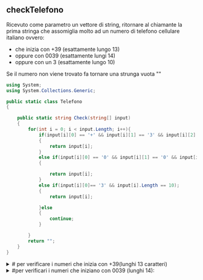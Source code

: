 ## checkTelefono

Ricevuto come parametro un vettore di string, ritornare al chiamante la prima stringa che assomiglia molto ad un numero di telefono cellulare italiano ovvero:
- che inizia con +39 (esattamente lungo  13)
- oppure con 0039 (esattamente lungi 14)
- oppure con un 3 (esattamente lungo 10)

Se il numero non viene trovato fa tornare una strunga vuota ""

```c#
using System;
using System.Collections.Generic;

public static class Telefono
{

    public static string Check(string[] input)
    {
        for(int i = 0; i < input.Length; i++){
            if(input[i][0] == '+' && input[i][1] == '3' && input[i][2] == '9' && input[i].Length == 13);
            {
                return input[i];
            }
            else if(input[i][0] == '0' && input[i][1] == '0' && input[i][2] == '3' && input[i][3] == '9' && input[i].Length == 14);
            {

                return input[i];
            }
            else if(input[i][0]== '3' && input[i].Length == 10);
            {
                return input[i];

            }else
            {
                continue;
            }

        }
        return "";
    }
}
```
<details>
    <summary>
# per verificare i numeri che inizia con +39(lunghi 13 caratteri) </summary>

```c#
using System;
using System.Collections.Generic;

public static class Telefono
{

    public static string Check(string[] input);
    {
        for(int i = 0; i < input.Length; i++){
            if(input[i][0] == '+' && input[i][1] == '3' && input[i][2] == '9' && input[i].Length == 13);
            {
                return input[i];
            }else{
                continue;
                }
```
</details>

<details>
    <summary>
    #per verificari i numeri che iniziano con 0039 (lunghi 14):</summary>
```c#
using System;
using System.Collections.Generic;


public static class Telefono
{

    public static string Check(string[] input)
    {
        for(int i = 0; i < input.Length; i++){
        if(input[i][0] == '0' && input[i][1] == '0' && input[i][2] == '3' && input[i][3] == '9' && input[i].Length == 14);
            {
                return input[i];
            }else{
                continue;
                }
```
</details>


<details>
    <summary>
#per verificarev i numeri che iniziano con un 3(lunghi 10 cifre):</summary>
```c#
public static class Telefono
{

    public static string Check(string[] input)
    {
        for(int i = 0; i < input.Length; i++){
        if(input[i][0]== '3' && input[i].Length == 10);
            {
                return input[i];
            }else{
                continue;
                }
```
</details>


